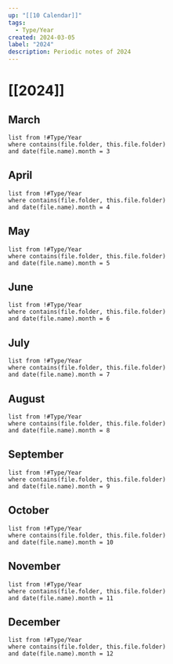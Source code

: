 ```yaml
---
up: "[[10 Calendar]]"
tags:
  - Type/Year
created: 2024-03-05
label: "2024"
description: Periodic notes of 2024
---
```

# [[2024]]
## March
```dataview
list from !#Type/Year
where contains(file.folder, this.file.folder) 
and date(file.name).month = 3
```
## April
```dataview
list from !#Type/Year
where contains(file.folder, this.file.folder) 
and date(file.name).month = 4
```
## May
```dataview
list from !#Type/Year
where contains(file.folder, this.file.folder) 
and date(file.name).month = 5
```
## June
```dataview
list from !#Type/Year
where contains(file.folder, this.file.folder) 
and date(file.name).month = 6
```
## July
```dataview
list from !#Type/Year
where contains(file.folder, this.file.folder) 
and date(file.name).month = 7
```

## August
```dataview
list from !#Type/Year
where contains(file.folder, this.file.folder) 
and date(file.name).month = 8
```

## September
```dataview
list from !#Type/Year
where contains(file.folder, this.file.folder) 
and date(file.name).month = 9
```

## October
```dataview
list from !#Type/Year
where contains(file.folder, this.file.folder) 
and date(file.name).month = 10
```

## November
```dataview
list from !#Type/Year
where contains(file.folder, this.file.folder) 
and date(file.name).month = 11
```

## December
```dataview
list from !#Type/Year
where contains(file.folder, this.file.folder) 
and date(file.name).month = 12
```

